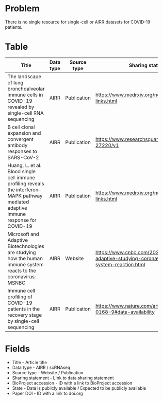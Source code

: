 # Problem
There is no single resource for single-cell or AIRR datasets for COVID-19 patients.

# Table
|Title                                                                                                                                 |Data type|Source type|Sharing statement                                                                                  |BioProject Accession|State                   |Paper DOI                                   |
|--------------------------------------------------------------------------------------------------------------------------------------|---------|-----------|---------------------------------------------------------------------------------------------------|--------------------|------------------------|--------------------------------------------|
|The landscape of lung bronchoalveolar immune cells in COVID-19 revealed by single-cell RNA sequencing                                 |AIRR     |Publication|https://www.medrxiv.org/node/72689.external-links.html                                             |PRJNA608742         |Publicly available      |https://doi.org/10.1101/2020.02.23.20026690 |
|B cell clonal expansion and convergent antibody responses to SARS-CoV-2                                                               |AIRR     |Publication|https://www.researchsquare.com/article/rs-27220/v1                                                 |PRJNA628125         |Publicly available      |https://dx.doi.org/10.21203/rs.3.rs-27220/v1|
|Huang, L. et al. Blood single cell immune profiling reveals the interferon-MAPK pathway mediated adaptive immune response for COVID-19|AIRR     |Publication|https://www.medrxiv.org/node/73721.external-links.html                                             |Pending             |Expected to be available|https://doi.org/10.1101/2020.03.15.20033472 |
|Microsoft and Adaptive Biotechnologies are studying how the human immune system reacts to the coronavirus: MSNBC                      |AIRR     |Website    |https://www.cnbc.com/2020/03/20/microsoft-adaptive-studying-coronavirus-immune-system-reaction.html|-                   |Expected to be available|-                                           |
|Immune cell profiling of COVID-19 patients in the recovery stage by single-cell sequencing                                            |AIRR     |Publication|https://www.nature.com/articles/s41421-020-0168-9#data-availability                                |Pending             |Expected to be available|https://doi.org/10.1038/s41421-020-0168-9   |

# Fields
- Title - Article title
- Data type - AIRR / scRNAseq
- Source type - Website / Publication
- Sharing statement - Link to data sharing statement
- BioProject accession - ID with a link to BioProject accession
- State - Data is publicly available / Expected to be publicly available
- Paper DOI - ID with a link to doi.org
